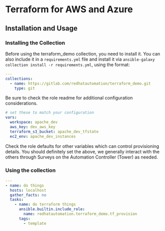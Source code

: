 # Terraform for AWS and Azure

## Installation and Usage

### Installing the Collection

Before using the terraform_demo collection, you need to install it.
You can also include it in a `requirements.yml` file and install it via `ansible-galaxy collection install -r requirements.yml`, using the format:

```yaml
---
collections:
  - name: https://gitlab.com/redhatautomation/terraform_demo.git
    type: git
```
Be sure to check the role readme for additional configuration considerations. 

```yaml
# set these to match your configuration
vars:
  workspace: apache_dev
  aws_key: dev_aws_key
  terraform_s3_bucket: apache_dev_tfstate
  ec2_env: apache_dev_instances
```
Check the role defaults for other variables which can control provisioning details.  You should definitely set the above, we generally interact with the others through Surveys on the Automation Controller (Tower) as needed. 
### Using the collection
```yaml
---
- name: do things
  hosts: localhost
  gather_facts: no
  tasks:
    - name: do terraform things
      ansible.builtin.include_role:
        name: redhatautomation.terraform_demo.tf_provision
      tags:
        - template
```

